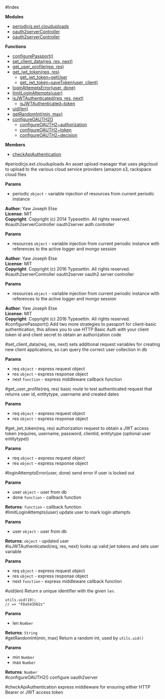 #Index

**Modules**

* [periodicjs.ext.clouduploads](#periodicjs.ext.module_clouduploads)
* [oauth2serverController](#module_oauth2serverController)
* [oauth2serverController](#module_oauth2serverController)

**Functions**

* [configurePassport()](#configurePassport)
* [set_client_data(req, res, next)](#set_client_data)
* [get_user_profile(req, res)](#get_user_profile)
* [get_jwt_token(req, res)](#get_jwt_token)
  * [get_jwt_token~getUser](#get_jwt_token..getUser)
  * [get_jwt_token~saveToken(user, client)](#get_jwt_token..saveToken)
* [loginAttemptsError(user, done)](#loginAttemptsError)
* [limitLoginAttempts(user)](#limitLoginAttempts)
* [isJWTAuthenticated(req, res, next)](#isJWTAuthenticated)
  * [isJWTAuthenticated~token](#isJWTAuthenticated..token)
* [uid(len)](#uid)
* [getRandomInt(min, max)](#getRandomInt)
* [configureOAUTH2()](#configureOAUTH2)
  * [configureOAUTH2~authorization](#configureOAUTH2..authorization)
  * [configureOAUTH2~token](#configureOAUTH2..token)
  * [configureOAUTH2~decision](#configureOAUTH2..decision)

**Members**

* [checkApiAuthentication](#checkApiAuthentication)
 
<a name="periodicjs.ext.module_clouduploads"></a>
#periodicjs.ext.clouduploads
An asset upload manager that uses pkgcloud to upload to the various cloud service providers (amazon s3, rackspace cloud files

**Params**

- periodic `object` - variable injection of resources from current periodic instance  

**Author**: Yaw Joseph Etse  
**License**: MIT  
**Copyright**: Copyright (c) 2014 Typesettin. All rights reserved.  
<a name="module_oauth2serverController"></a>
#oauth2serverController
oauth2server auth controller

**Params**

- resources `object` - variable injection from current periodic instance with references to the active logger and mongo session  

**Author**: Yaw Joseph Etse  
**License**: MIT  
**Copyright**: Copyright (c) 2016 Typesettin. All rights reserved.  
<a name="module_oauth2serverController"></a>
#oauth2serverController
oauth2server oauth2 server controller

**Params**

- resources `object` - variable injection from current periodic instance with references to the active logger and mongo session  

**Author**: Yaw Joseph Etse  
**License**: MIT  
**Copyright**: Copyright (c) 2016 Typesettin. All rights reserved.  
<a name="configurePassport"></a>
#configurePassport()
Add two more strategies to passport for client-basic authentication, this allows you to use HTTP Basic Auth with your client token id and client secret to obtain an authorization code

<a name="set_client_data"></a>
#set_client_data(req, res, next)
sets additional request variables for creating new client applications, so can query the correct user collection in db

**Params**

- req `object` - express request object  
- res `object` - express response object  
- next `function` - express middleware callback function  

<a name="get_user_profile"></a>
#get_user_profile(req, res)
basic route to test authenticated request that returns user id, entitytype, username and created dates

**Params**

- req `object` - express request object  
- res `object` - express response object  

<a name="get_jwt_token"></a>
#get_jwt_token(req, res)
authorization request to obtain a JWT access token (requires, username, password, clientid, entitytype (optional user entitytype))

**Params**

- req `object` - express request object  
- res `object` - express response object  

<a name="loginAttemptsError"></a>
#loginAttemptsError(user, done)
send error if user is locked out

**Params**

- user `object` - user from db  
- done `function` - callback function  

**Returns**: `function` - callback function  
<a name="limitLoginAttempts"></a>
#limitLoginAttempts(user)
update user to mark login attempts

**Params**

- user `object` - user from db  

**Returns**: `object` - updated user  
<a name="isJWTAuthenticated"></a>
#isJWTAuthenticated(req, res, next)
looks up valid jwt tokens and sets user variable

**Params**

- req `object` - express request object  
- res `object` - express response object  
- next `function` - express middleware callback function  

<a name="uid"></a>
#uid(len)
Return a unique identifier with the given `len`.

    utils.uid(10);
    // => "FDaS435D2z"

**Params**

- len `Number`  

**Returns**: `String`  
<a name="getRandomInt"></a>
#getRandomInt(min, max)
Return a random int, used by `utils.uid()`

**Params**

- min `Number`  
- max `Number`  

**Returns**: `Number`  
<a name="configureOAUTH2"></a>
#configureOAUTH2()
configure oauth2server

<a name="checkApiAuthentication"></a>
#checkApiAuthentication
express middleware for ensuring either HTTP Bearer or JWT access token

